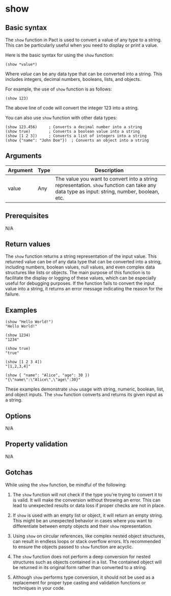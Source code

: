 # show

## Basic syntax

The `show` function in Pact is used to convert a value of any type to a string. This can be particularly useful when you need to display or print a value.

Here is the basic syntax for using the `show` function:

```pact
(show *value*)
```

Where *value* can be any data type that can be converted into a string. This includes integers, decimal numbers, booleans, lists, and objects.

For example, the use of `show` function is as follows:

```pact
(show 123)
```

The above line of code will convert the integer 123 into a string.

You can also use `show` function with other data types:

```pact
(show 123.456)     ; Converts a decimal number into a string
(show true)        ; Converts a boolean value into a string
(show [1 2 3])     ; Converts a list of integers into a string
(show {"name": "John Doe"})  ; Converts an object into a string
```

## Arguments

| Argument | Type | Description |
| --- | --- | --- |
| value | Any | The value you want to convert into a string representation. `show` function can take any data type as input: string, number, boolean, etc. |

## Prerequisites

N/A

## Return values

The `show` function returns a string representation of the input value. This returned value can be of any data type that can be converted into a string, including numbers, boolean values, null values, and even complex data structures like lists or objects. The main purpose of this function is to facilitate the display or logging of these values, which can be especially useful for debugging purposes. If the function fails to convert the input value into a string, it returns an error message indicating the reason for the failure.

## Examples

```pact
(show "Hello World!")
"Hello World!"

(show 1234)
"1234"

(show true)
"true"

(show [1 2 3 4])
"[1,2,3,4]"

(show { "name": "Alice", "age": 30 })
"{\"name\":\"Alice\",\"age\":30}"
```
These examples demonstrate `show` usage with string, numeric, boolean, list, and object inputs. The `show` function converts and returns its given input as a string.

## Options

N/A

## Property validation

N/A

## Gotchas

While using the `show` function, be mindful of the following:

1. The `show` function will not check if the type you're trying to convert it to is valid. It will make the conversion without throwing an error. This can lead to unexpected results or data loss if proper checks are not in place.

2. If `show` is used with an empty list or object, it will return an empty string. This might be an unexpected behavior in cases where you want to differentiate between empty objects and their `show` representation.

3. Using `show` on circular references, like complex nested object structures, can result in endless loops or stack overflow errors. It’s recommended to ensure the objects passed to `show` function are acyclic.

4. The `show` function does not perform a deep conversion for nested structures such as objects contained in a list. The contained object will be returned in its original form rather than converted to a string.

5. Although `show` performs type conversion, it should not be used as a replacement for proper type casting and validation functions or techniques in your code.

